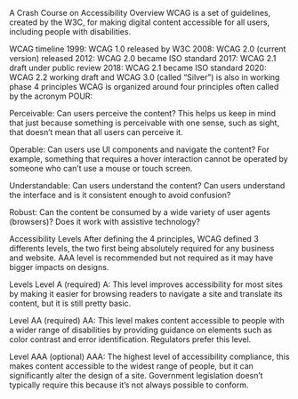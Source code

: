 A Crash Course on Accessibility
Overview
WCAG is a set of guidelines, created by the W3C, for making digital content accessible for all users, including people with disabilities.

WCAG timeline
1999: WCAG 1.0 released by W3C
2008: WCAG 2.0 (current version) released
2012: WCAG 2.0 became ISO standard
2017: WCAG 2.1 draft under public review
2018: WCAG 2.1 became ISO standard
2020: WCAG 2.2 working draft and WCAG 3.0 (called “Silver”) is also in working phase
4 principles
WCAG is organized around four principles often called by the acronym POUR:

Perceivable: Can users perceive the content? This helps us keep in mind that just because something is perceivable with one sense, such as sight, that doesn’t mean that all users can perceive it.

Operable: Can users use UI components and navigate the content? For example, something that requires a hover interaction cannot be operated by someone who can’t use a mouse or touch screen.

Understandable: Can users understand the content? Can users understand the interface and is it consistent enough to avoid confusion?

Robust: Can the content be consumed by a wide variety of user agents (browsers)? Does it work with assistive technology?

Accessibility Levels
After defining the 4 principles, WCAG defined 3 differents levels, the two first being absolutely required for any business and website. AAA level is recommended but not required as it may have bigger impacts on designs.

Levels
Level A (required)
A: This level improves accessibility for most sites by making it easier for browsing readers to navigate a site and translate its content, but it is still pretty basic.

Level AA (required)
AA: This level makes content accessible to people with a wider range of disabilities by providing guidance on elements such as color contrast and error identification. Regulators prefer this level.

Level AAA (optional)
AAA: The highest level of accessibility compliance, this makes content accessible to the widest range of people, but it can significantly alter the design of a site. Government legislation doesn’t typically require this because it’s not always possible to conform.
